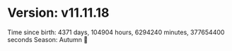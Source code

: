 # Version: v11.11.18
Time since birth: 4371 days, 104904 hours, 6294240 minutes, 377654400 seconds
Season: Autumn 🍁
